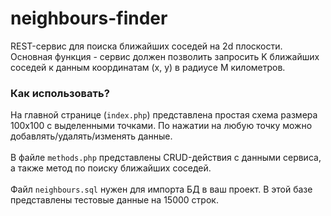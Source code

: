 # neighbours-finder

REST-сервис для поиска ближайших соседей на 2d плоскости. Основная функция - сервис должен позволить запросить K ближайших соседей к данным координатам (x, y) в радиусе M километров.

### Как использовать?

На главной странице (`index.php`) представлена простая схема размера 100x100 с выделенными точками. По нажатии на любую точку можно добавлять/удалять/изменять данные. <br><br>
В файле `methods.php` представлены CRUD-действия с данными сервиса, а также метод по поиску  ближайших соседей. <br><br> 
Файл `neighbours.sql` нужен для импорта БД в ваш проект. В этой базе представлены тестовые данные на 15000 строк. <br><br>
